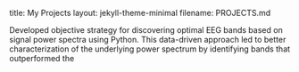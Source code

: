 title: My Projects
layout: jekyll-theme-minimal
filename: PROJECTS.md

Developed objective strategy for discovering optimal EEG bands based on signal power spectra using Python. 
This data-driven approach led to better characterization of the underlying power spectrum by identifying bands that outperformed the

